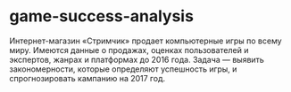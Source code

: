 # game-success-analysis
Интернет-магазин «Стримчик» продает компьютерные игры по всему миру. Имеются данные о продажах, оценках пользователей и экспертов, жанрах и платформах до 2016 года. Задача — выявить закономерности, которые определяют успешность игры, и спрогнозировать кампанию на 2017 год.
